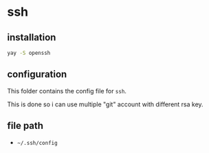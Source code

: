 # ssh

## installation

```bash
yay -S openssh
```

## configuration

This folder contains the config file for `ssh`.

This is done so i can use multiple "git" account with different rsa key.

## file path

- `~/.ssh/config`
